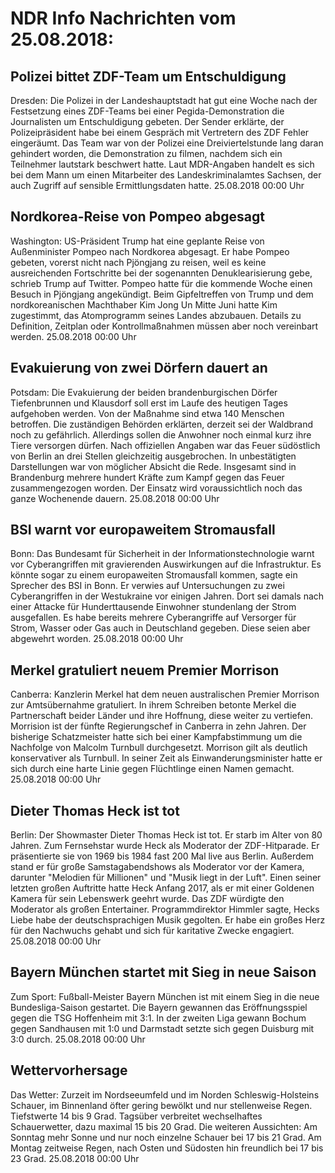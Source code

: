 # NDR Info Nachrichten vom 25.08.2018:


## Polizei bittet ZDF-Team um Entschuldigung
Dresden: Die Polizei in der Landeshauptstadt hat gut eine Woche nach der Festsetzung eines ZDF-Teams bei einer Pegida-Demonstration die Journalisten um Entschuldigung gebeten. Der Sender erklärte, der Polizeipräsident habe bei einem Gespräch mit Vertretern des ZDF Fehler eingeräumt. Das Team war von der Polizei eine Dreiviertelstunde lang daran gehindert worden, die Demonstration zu filmen, nachdem sich ein Teilnehmer lautstark beschwert hatte. Laut MDR-Angaben handelt es sich bei dem Mann um einen Mitarbeiter des Landeskriminalamtes Sachsen, der auch Zugriff auf sensible Ermittlungsdaten hatte. 25.08.2018 00:00 Uhr 

## Nordkorea-Reise von Pompeo abgesagt
Washington:	US-Präsident Trump hat eine geplante Reise von Außenminister Pompeo nach Nordkorea abgesagt. Er habe Pompeo gebeten, vorerst nicht nach Pjöngjang zu reisen, weil es keine ausreichenden Fortschritte bei der sogenannten Denuklearisierung gebe, schrieb Trump auf Twitter. Pompeo hatte für die kommende Woche einen Besuch in Pjöngjang angekündigt. Beim Gipfeltreffen von Trump und dem nordkoreanischen Machthaber Kim Jong Un Mitte Juni hatte Kim zugestimmt, das Atomprogramm seines Landes abzubauen. Details zu Definition, Zeitplan oder Kontrollmaßnahmen müssen aber noch vereinbart werden. 25.08.2018 00:00 Uhr 

## Evakuierung von zwei Dörfern dauert an
Potsdam: Die Evakuierung der beiden brandenburgischen Dörfer Tiefenbrunnen und Klausdorf soll erst im Laufe des heutigen Tages aufgehoben werden. Von der Maßnahme sind etwa 140 Menschen betroffen. Die zuständigen Behörden erklärten, derzeit sei der Waldbrand noch zu gefährlich. Allerdings sollen die Anwohner noch einmal kurz ihre Tiere versorgen dürfen. Nach offiziellen Angaben war das Feuer südöstlich von Berlin an drei Stellen gleichzeitig ausgebrochen. In unbestätigten Darstellungen war von möglicher Absicht die Rede. Insgesamt sind in Brandenburg mehrere hundert Kräfte zum Kampf gegen das Feuer zusammengezogen worden. Der Einsatz wird voraussichtlich noch das ganze Wochenende dauern. 25.08.2018 00:00 Uhr 

## BSI warnt vor europaweitem Stromausfall
Bonn: Das Bundesamt für Sicherheit in der Informationstechnologie warnt vor Cyberangriffen mit gravierenden Auswirkungen auf die Infrastruktur. Es könnte sogar zu einem europaweiten Stromausfall kommen, sagte ein Sprecher des BSI in Bonn. Er verwies auf Untersuchungen zu zwei Cyberangriffen in der Westukraine vor einigen Jahren. Dort sei damals nach einer Attacke für Hunderttausende Einwohner stundenlang der Strom ausgefallen. Es habe bereits mehrere Cyberangriffe auf Versorger für Strom, Wasser oder Gas auch in Deutschland gegeben. Diese seien aber abgewehrt worden. 25.08.2018 00:00 Uhr 

## Merkel gratuliert neuem Premier Morrison
Canberra: Kanzlerin Merkel hat dem neuen australischen Premier Morrison zur Amtsübernahme gratuliert. In ihrem Schreiben betonte Merkel die Partnerschaft beider Länder und ihre Hoffnung, diese weiter zu vertiefen. Morrision ist der fünfte Regierungschef in Canberra in zehn Jahren. Der bisherige Schatzmeister hatte sich bei einer Kampfabstimmung um die Nachfolge von Malcolm Turnbull durchgesetzt. Morrison gilt als deutlich konservativer als Turnbull. In seiner Zeit als Einwanderungsminister hatte er sich durch eine harte Linie gegen Flüchtlinge einen Namen gemacht. 25.08.2018 00:00 Uhr 

## Dieter Thomas Heck ist tot
Berlin: Der Showmaster Dieter Thomas Heck ist tot. Er starb im Alter von 80 Jahren. Zum Fernsehstar wurde Heck als Moderator der ZDF-Hitparade. Er präsentierte sie von 1969 bis 1984 fast 200 Mal live aus Berlin. Außerdem stand er für große Samstagabendshows als Moderator vor der Kamera, darunter "Melodien für Millionen" und "Musik liegt in der Luft". Einen seiner letzten großen Auftritte hatte Heck Anfang 2017, als er mit einer Goldenen Kamera für sein Lebenswerk geehrt wurde. Das ZDF würdigte den Moderator als großen Entertainer. Programmdirektor Himmler sagte, Hecks Liebe habe der deutschsprachigen Musik gegolten. Er habe ein großes Herz für den Nachwuchs gehabt und sich für karitative Zwecke engagiert. 25.08.2018 00:00 Uhr 

## Bayern München startet mit Sieg in neue Saison
Zum Sport: Fußball-Meister Bayern München ist mit einem Sieg in die neue Bundesliga-Saison gestartet. Die Bayern gewannen das Eröffnungsspiel gegen die TSG Hoffenheim mit 3:1. In der zweiten Liga gewann Bochum gegen Sandhausen mit 1:0 und Darmstadt setzte sich gegen Duisburg mit 3:0 durch. 25.08.2018 00:00 Uhr 

## Wettervorhersage
Das Wetter:
Zurzeit im Nordseeumfeld und im Norden Schleswig-Holsteins Schauer, im Binnenland öfter gering bewölkt und nur stellenweise Regen. Tiefstwerte 14 bis 9 Grad. Tagsüber verbreitet wechselhaftes Schauerwetter, dazu maximal 15 bis 20 Grad. Die weiteren Aussichten: Am Sonntag mehr Sonne und nur noch einzelne Schauer bei 17 bis 21 Grad. Am Montag zeitweise Regen, nach Osten und Südosten hin freundlich bei 17 bis 23 Grad. 25.08.2018 00:00 Uhr 
